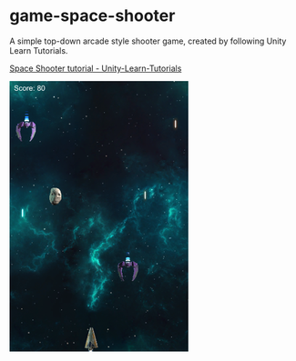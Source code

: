 # game-space-shooter

A simple top-down arcade style shooter game, created by following Unity Learn Tutorials.

[Space Shooter tutorial - Unity-Learn-Tutorials](https://unity3d.com/cn/learn/tutorials/projects/space-shooter-tutorial)

![](media/20170312-001.png)